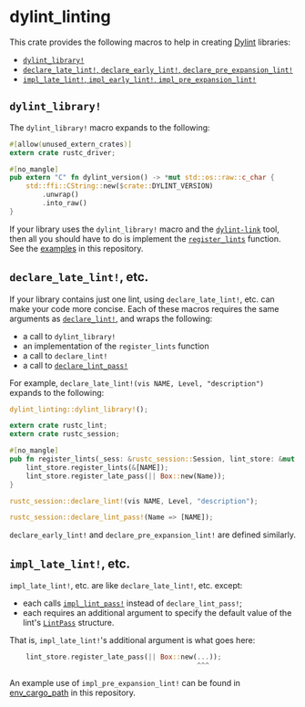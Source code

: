 # dylint_linting

This crate provides the following macros to help in creating [Dylint](https://github.com/trailofbits/dylint) libraries:

- [`dylint_library!`](#dylint_library)
- [`declare_late_lint!`, `declare_early_lint!`, `declare_pre_expansion_lint!`](#declare_late_lint-etc)
- [`impl_late_lint!`, `impl_early_lint!`, `impl_pre_expansion_lint!`](#impl_late_lint-etc)

## `dylint_library!`

The `dylint_library!` macro expands to the following:

```rust
#[allow(unused_extern_crates)]
extern crate rustc_driver;

#[no_mangle]
pub extern "C" fn dylint_version() -> *mut std::os::raw::c_char {
    std::ffi::CString::new($crate::DYLINT_VERSION)
        .unwrap()
        .into_raw()
}
```

If your library uses the `dylint_library!` macro and the [`dylint-link`](../../dylint-link) tool, then all you should have to do is implement the [`register_lints`](https://doc.rust-lang.org/nightly/nightly-rustc/rustc_interface/interface/struct.Config.html#structfield.register_lints) function. See the [examples](../../examples) in this repository.

## `declare_late_lint!`, etc.

If your library contains just one lint, using `declare_late_lint!`, etc. can make your code more concise. Each of these macros requires the same arguments as [`declare_lint!`](https://doc.rust-lang.org/nightly/nightly-rustc/rustc_session/macro.declare_lint.html), and wraps the following:

- a call to `dylint_library!`
- an implementation of the `register_lints` function
- a call to `declare_lint!`
- a call to [`declare_lint_pass!`](https://doc.rust-lang.org/nightly/nightly-rustc/rustc_session/macro.declare_lint_pass.html)

For example, `declare_late_lint!(vis NAME, Level, "description")` expands to the following:

```rust
dylint_linting::dylint_library!();

extern crate rustc_lint;
extern crate rustc_session;

#[no_mangle]
pub fn register_lints(_sess: &rustc_session::Session, lint_store: &mut rustc_lint::LintStore) {
    lint_store.register_lints(&[NAME]);
    lint_store.register_late_pass(|| Box::new(Name));
}

rustc_session::declare_lint!(vis NAME, Level, "description");

rustc_session::declare_lint_pass!(Name => [NAME]);
```

`declare_early_lint!` and `declare_pre_expansion_lint!` are defined similarly.

## `impl_late_lint!`, etc.

`impl_late_lint!`, etc. are like `declare_late_lint!`, etc. except:

- each calls [`impl_lint_pass!`](https://doc.rust-lang.org/nightly/nightly-rustc/rustc_session/macro.impl_lint_pass.html) instead of `declare_lint_pass!`;
- each requires an additional argument to specify the default value of the lint's [`LintPass`](https://doc.rust-lang.org/nightly/nightly-rustc/rustc_lint/trait.LintPass.html) structure.

That is, `impl_late_lint!`'s additional argument is what goes here:

```rust
    lint_store.register_late_pass(|| Box::new(...));
                                              ^^^
```

An example use of `impl_pre_expansion_lint!` can be found in [env_cargo_path](../../examples/env_cargo_path/src/lib.rs) in this repository.

